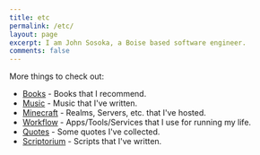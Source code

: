 ```yaml
---
title: etc
permalink: /etc/
layout: page
excerpt: I am John Sosoka, a Boise based software engineer.
comments: false
---
```


More things to check out:

- [Books](/books/) - Books that I recommend. 
- [Music](/music/) - Music that I've written.
- [Minecraft](/minecraft/) - Realms, Servers, etc. that I've hosted.
- [Workflow](/workflow/) - Apps/Tools/Services that I use for running my life.
- [Quotes](/quotes/) - Some quotes I've collected.
- [Scriptorium](/scriptorium/) - Scripts that I've written. 
